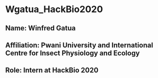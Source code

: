 # Wgatua_HackBio2020

## Name:  Winfred Gatua

## Affiliation:  Pwani University and International Centre for Insect Physiology and Ecology

## Role: Intern at HackBio 2020
